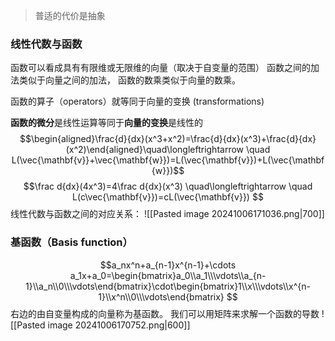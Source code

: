 >普适的代价是抽象
### 线性代数与函数
函数可以看成具有有限维或无限维的向量（取决于自变量的范围）
函数之间的加法类似于向量之间的加法，
函数的数乘类似于向量的数乘。

函数的算子（operators）就等同于向量的变换 (transformations)

**函数的微分**是线性运算等同于**向量的变换**是线性的
$$\begin{aligned}\frac{d}{dx}(x^3+x^2)=\frac{d}{dx}(x^3)+\frac{d}{dx}(x^2)\end{aligned}\quad\longleftrightarrow \quad L(\vec{\mathbf{v}}+\vec{\mathbf{w}})=L(\vec{\mathbf{v}})+L(\vec{\mathbf{w}})$$
$$\frac d{dx}(4x^3)=4\frac d{dx}(x^3) \quad\longleftrightarrow \quad L(c\vec{\mathbf{v}})=cL(\vec{\mathbf{v}}) $$
线性代数与函数之间的对应关系：
![[Pasted image 20241006171036.png|700]]

### 基函数（Basis function）
$$a_nx^n+a_{n-1}x^{n-1}+\cdots a_1x+a_0=\begin{bmatrix}a_0\\a_1\\\vdots\\a_{n-1}\\a_n\\0\\\vdots\end{bmatrix}\cdot\begin{bmatrix}1\\x\\\vdots\\x^{n-1}\\x^n\\0\\\vdots\end{bmatrix} $$
右边的由自变量构成的向量称为基函数。
我们可以用矩阵来求解一个函数的导数
![[Pasted image 20241006170752.png|600]]
